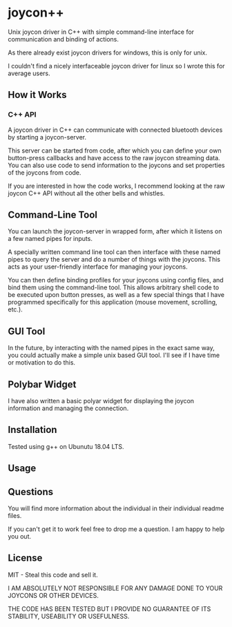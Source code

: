 # joycon++
Unix joycon driver in C++ with simple command-line interface for communication and binding of actions.

As there already exist joycon drivers for windows, this is only for unix.

I couldn't find a nicely interfaceable joycon driver for linux so I wrote this for average users.

## How it Works

### C++ API
A joycon driver in C++ can communicate with connected bluetooth devices by starting a joycon-server.

This server can be started from code, after which you can define your own button-press callbacks and have access to the raw joycon streaming data. You can also use code to send information to the joycons and set properties of the joycons from code.

If you are interested in how the code works, I recommend looking at the raw joycon C++ API without all the other bells and whistles.

## Command-Line Tool
You can launch the joycon-server in wrapped form, after which it listens on a few named pipes for inputs.

A specially written command line tool can then interface with these named pipes to query the server and do a number of things with the joycons. This acts as your user-friendly interface for managing your joycons.

You can then define binding profiles for your joycons using config files, and bind them using the command-line tool. This allows arbitrary shell code to be executed upon button presses, as well as a few special things that I have programmed specifically for this application (mouse movement, scrolling, etc.).

## GUI Tool
In the future, by interacting with the named pipes in the exact same way, you could actually make a simple unix based GUI tool. I'll see if I have time or motivation to do this.

## Polybar Widget

I have also written a basic polyar widget for displaying the joycon information and managing the connection.

## Installation

Tested using g++ on Ubunutu 18.04 LTS.

## Usage


## Questions

You will find more information about the individual in their individual readme files.

If you can't get it to work feel free to drop me a question. I am happy to help you out.

## License

MIT - Steal this code and sell it.

I AM ABSOLUTELY NOT RESPONSIBLE FOR ANY DAMAGE DONE TO YOUR JOYCONS OR OTHER DEVICES.

THE CODE HAS BEEN TESTED BUT I PROVIDE NO GUARANTEE OF ITS STABILITY, USEABILITY OR USEFULNESS.
